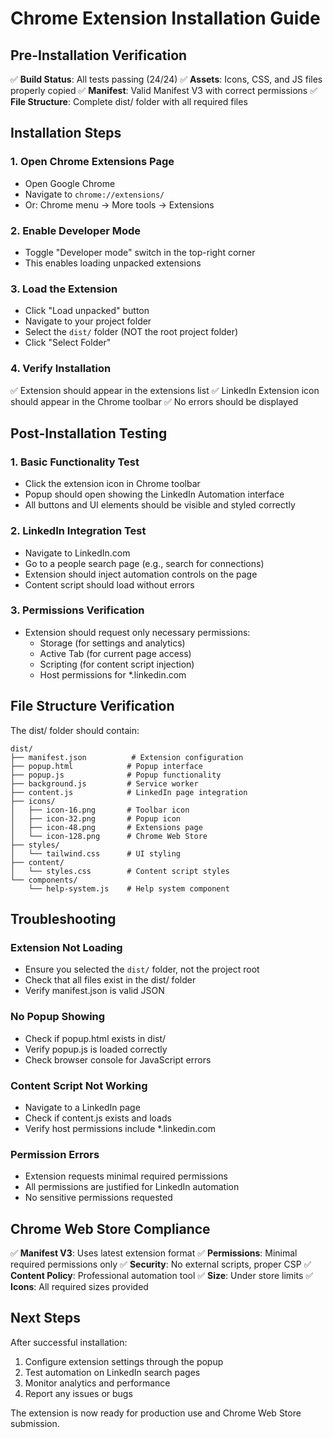 # Chrome Extension Installation Guide

## Pre-Installation Verification

✅ **Build Status**: All tests passing (24/24)
✅ **Assets**: Icons, CSS, and JS files properly copied
✅ **Manifest**: Valid Manifest V3 with correct permissions
✅ **File Structure**: Complete dist/ folder with all required files

## Installation Steps

### 1. Open Chrome Extensions Page
- Open Google Chrome
- Navigate to `chrome://extensions/`
- Or: Chrome menu → More tools → Extensions

### 2. Enable Developer Mode
- Toggle "Developer mode" switch in the top-right corner
- This enables loading unpacked extensions

### 3. Load the Extension
- Click "Load unpacked" button
- Navigate to your project folder
- Select the `dist/` folder (NOT the root project folder)
- Click "Select Folder"

### 4. Verify Installation
✅ Extension should appear in the extensions list
✅ LinkedIn Extension icon should appear in the Chrome toolbar
✅ No errors should be displayed

## Post-Installation Testing

### 1. Basic Functionality Test
- Click the extension icon in Chrome toolbar
- Popup should open showing the LinkedIn Automation interface
- All buttons and UI elements should be visible and styled correctly

### 2. LinkedIn Integration Test
- Navigate to LinkedIn.com
- Go to a people search page (e.g., search for connections)
- Extension should inject automation controls on the page
- Content script should load without errors

### 3. Permissions Verification
- Extension should request only necessary permissions:
  - Storage (for settings and analytics)
  - Active Tab (for current page access)
  - Scripting (for content script injection)
  - Host permissions for *.linkedin.com

## File Structure Verification

The dist/ folder should contain:
```
dist/
├── manifest.json          # Extension configuration
├── popup.html            # Popup interface
├── popup.js              # Popup functionality
├── background.js         # Service worker
├── content.js            # LinkedIn page integration
├── icons/
│   ├── icon-16.png       # Toolbar icon
│   ├── icon-32.png       # Popup icon
│   ├── icon-48.png       # Extensions page
│   └── icon-128.png      # Chrome Web Store
├── styles/
│   └── tailwind.css      # UI styling
├── content/
│   └── styles.css        # Content script styles
└── components/
    └── help-system.js    # Help system component
```

## Troubleshooting

### Extension Not Loading
- Ensure you selected the `dist/` folder, not the project root
- Check that all files exist in the dist/ folder
- Verify manifest.json is valid JSON

### No Popup Showing
- Check if popup.html exists in dist/
- Verify popup.js is loaded correctly
- Check browser console for JavaScript errors

### Content Script Not Working
- Navigate to a LinkedIn page
- Check if content.js exists and loads
- Verify host permissions include *.linkedin.com

### Permission Errors
- Extension requests minimal required permissions
- All permissions are justified for LinkedIn automation
- No sensitive permissions requested

## Chrome Web Store Compliance

✅ **Manifest V3**: Uses latest extension format
✅ **Permissions**: Minimal required permissions only
✅ **Security**: No external scripts, proper CSP
✅ **Content Policy**: Professional automation tool
✅ **Size**: Under store limits
✅ **Icons**: All required sizes provided

## Next Steps

After successful installation:
1. Configure extension settings through the popup
2. Test automation on LinkedIn search pages
3. Monitor analytics and performance
4. Report any issues or bugs

The extension is now ready for production use and Chrome Web Store submission.